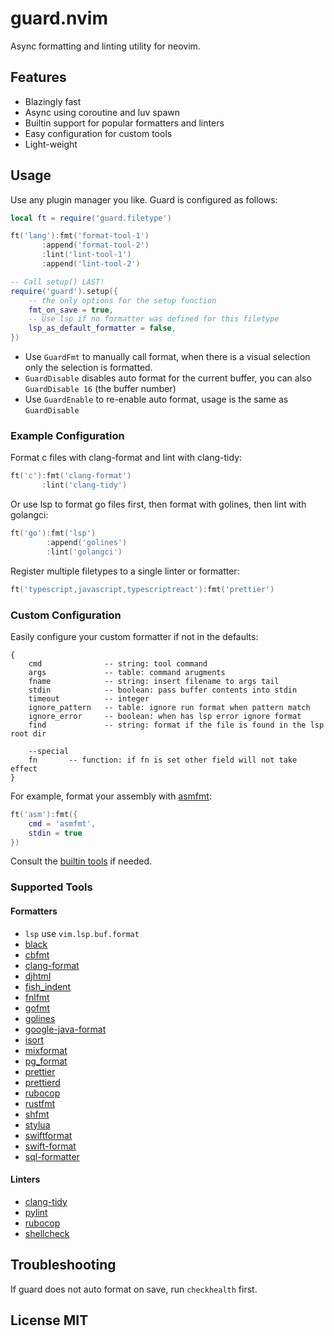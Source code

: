 # guard.nvim

Async formatting and linting utility for neovim.

## Features

- Blazingly fast
- Async using coroutine and luv spawn
- Builtin support for popular formatters and linters
- Easy configuration for custom tools
- Light-weight

## Usage

Use any plugin manager you like. Guard is configured as follows:

```lua
local ft = require('guard.filetype')

ft('lang'):fmt('format-tool-1')
       :append('format-tool-2')
       :lint('lint-tool-1')
       :append('lint-tool-2')

-- Call setup() LAST!
require('guard').setup({
    -- the only options for the setup function
    fmt_on_save = true,
    -- Use lsp if no formatter was defined for this filetype
    lsp_as_default_formatter = false,
})
```

- Use `GuardFmt` to manually call format, when there is a visual selection only the selection is formatted.
- `GuardDisable` disables auto format for the current buffer, you can also `GuardDisable 16` (the buffer number)
- Use `GuardEnable` to re-enable auto format, usage is the same as `GuardDisable`

### Example Configuration

Format c files with clang-format and lint with clang-tidy:

```lua
ft('c'):fmt('clang-format')
       :lint('clang-tidy')
```

Or use lsp to format go files first, then format with golines, then lint with golangci:

```lua
ft('go'):fmt('lsp')
        :append('golines')
        :lint('golangci')
```

Register multiple filetypes to a single linter or formatter:

```lua
ft('typescript,javascript,typescriptreact'):fmt('prettier')
```

### Custom Configuration

Easily configure your custom formatter if not in the defaults:

```
{
    cmd              -- string: tool command
    args             -- table: command arugments
    fname            -- string: insert filename to args tail
    stdin            -- boolean: pass buffer contents into stdin
    timeout          -- integer
    ignore_pattern   -- table: ignore run format when pattern match
    ignore_error     -- boolean: when has lsp error ignore format
    find             -- string: format if the file is found in the lsp root dir

    --special
    fn       -- function: if fn is set other field will not take effect
}
```

For example, format your assembly with [asmfmt](https://github.com/klauspost/asmfmt):

```lua
ft('asm'):fmt({
    cmd = 'asmfmt',
    stdin = true
})
```

Consult the [builtin tools](https://github.com/nvimdev/guard.nvim/tree/main/lua%2Fguard%2Ftools) if needed.

### Supported Tools

#### Formatters

- `lsp` use `vim.lsp.buf.format`
- [black](https://github.com/psf/black)
- [cbfmt](https://github.com/lukas-reineke/cbfmt)
- [clang-format](https://www.kernel.org/doc/html/latest/process/clang-format.html)
- [djhtml](https://github.com/rtts/djhtml)
- [fish_indent](https://fishshell.com/docs/current/cmds/fish_indent.html)
- [fnlfmt](https://git.sr.ht/~technomancy/fnlfmt)
- [gofmt](https://pkg.go.dev/cmd/gofmt)
- [golines](https://pkg.go.dev/github.com/segmentio/golines)
- [google-java-format](https://github.com/google/google-java-format)
- [isort](https://github.com/PyCQA/isort)
- [mixformat](https://github.com/elixir-lang/elixir/)
- [pg_format](https://github.com/darold/pgFormatter)
- [prettier](https://github.com/prettier/prettier)
- [prettierd](https://github.com/fsouza/prettierd)
- [rubocop](https://github.com/rubocop/rubocop)
- [rustfmt](https://github.com/rust-lang/rustfmt)
- [shfmt](https://github.com/mvdan/sh)
- [stylua](https://github.com/JohnnyMorganz/StyLua)
- [swiftformat](https://github.com/nicklockwood/SwiftFormat)
- [swift-format](https://github.com/apple/swift-format)
- [sql-formatter](https://github.com/sql-formatter-org/sql-formatter)

#### Linters

- [clang-tidy](https://clang.llvm.org/extra/clang-tidy/)
- [pylint](https://github.com/PyCQA/pylint)
- [rubocop](https://github.com/rubocop/rubocop)
- [shellcheck](https://github.com/koalaman/shellcheck)

## Troubleshooting

If guard does not auto format on save, run `checkhealth` first.

## License MIT
